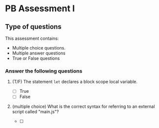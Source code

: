 # PB Assessment I

## Type of questions

This assessment contains:

- Multiple choice questions.
- Multiple answer questions
- True or False questions

### Answer the following questions

1.  (T/F) The statement `let` declares a block scope local variable.

    - [ ] True
    - [ ] False

2.  (multiple choice) What is the correct syntax for referring to an external script called "main.js"?

    - [ ] <script src="main.js">
    - [ ] <script href="main.js">
    - [ ] <script name="main.js">
    - [ ] All of the above

3.  (T/F) The external JavaScript file must contain the <script> tag. 

    - [ ] True
    - [ ] False

4.  (multiple choice) How would you call a function named "myFunction"?

    - [ ] `call function myFunction()`
    - [ ] `myFunction()`
    - [ ] `call myFunction()`
    - [ ] `myFunction(){}`

5.  (multiple choice) How can you add a comment in JavaScript?

    - [ ] `' this is a comment '`
    - [ ] `// this is a comment`
    - [ ] `<!-- this is a comment --!>`
    - [ ] All of the above

6.  (multiple choice) Which out of the following will round the number `7.25`, to the nearest integer?

    - [ ] `rnd(7.25)`
    - [ ] `Math.rnd(7.25)`
    - [ ] `Math.round(7.25)`
    - [ ] `round(7.25)`

7.  (multiple choice) Which is used to insert a comment that has more than one line in JavaScript?

    - [ ] `/*This comment has more than one line*/`
    - [ ] `//This comment has more than one line//`
    - [ ] `<!--This comment has more than one line--!>`
    - [ ] None of the above

8.  (multiple choice) Which out of the following would find the number with the highest value of x and y?

    - [ ] `top(x, y)`
    - [ ] `Math.ceil(x, y)`
    - [ ] `ceil(x, y)`
    - [ ] `Math.max(x, y)`

9.  (T/F) JavaScript is the same as Java.

    - [ ] True
    - [ ] False

10. (multiple answer) Which of the following will declare a JavaScript variable?

    - [ ] `variable carName`
    - [ ] `var carName`
    - [ ] `v carName`
    - [ ] `let carName`

11. (multiple choice) Which operator is used to assign a value to a variable?

    - [ ] `=`
    - [ ] `:`
    - [ ] `*`
    - [ ] `-`

12. (T/F) Is JavaScript case-sensitive?

    - [ ] True
    - [ ] False
    - [ ] Maybe

13. (multiple choice) What is the preferred naming convention for variable names in JavaScript?

    - [ ] snake case
    - [ ] dash case
    - [ ] camel case
    - [ ] flat case

14. (multiple choice) In JavaScript, we do not have data types like integer and float. What is the function that can be used to check if the number is an integer or not?

    - [ ] `Number.integer(value)`
    - [ ] `Number.ifInteger(value)`
    - [ ] `Number.isInteger(value)`
    - [ ] `Number.ifinteger(value)`

15. (multiple choice) Which one among these values is not a primitive value?

    - [ ] 2.82
    - [ ] "Hello"
    - [ ] null
    - [ ] [1, 2, 3]


16. (T/F) JavaScript is an interpreted language.

    - [ ] True
    - [ ] False

17. (multiple choice) Which one of the following instructions would add an element at the end of an array called "numbers"?

    - [ ] numbers.pop(4)
    - [ ] numbers.push(4)
    - [ ] numbers.add(4)
    - [ ] numbers.unshift(4)

18. (multiple choice) What is the method in JavaScript used to remove the whitespace at the beginning and end of any string ?

    - [ ] `strip()`
    - [ ] `trim()`
    - [ ] `stripped()`
    - [ ] `trimmed()`

19. (multiple choice) Which is the correct JS syntax for: if "i" is NOT equal to 5?

    - [ ] `if (i !== 5)`
    - [ ] `if i =not 5`
    - [ ] `if (i not= 5)`
    - [ ] `if i =! 5 then`

20. (multiple choice) 20. The expression `a && b` is “true” when:

    - [ ] both values are true
    - [ ] at least one value is true
    - [ ] at least one value is NOT true
    - [ ] none of the above
